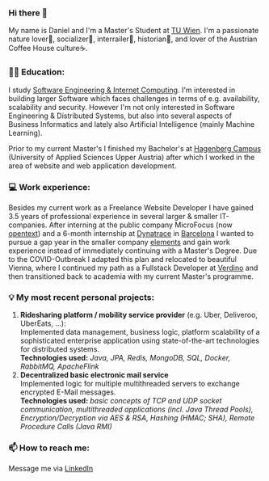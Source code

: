 ### Hi there 👋

<!--
**danielpuehringer/danielpuehringer** is a ✨ _special_ ✨ repository because its `README.md` (this file) appears on your GitHub profile.

Here are some ideas to get you started:

- 🔭 I’m currently working on ...
- 🌱 I’m currently learning ...
- 👯 I’m looking to collaborate on ...
- 🤔 I’m looking for help with ...
- 💬 Ask me about ...
- 📫 How to reach me: ...
- 😄 Pronouns: ...
- ⚡ Fun fact: ...
great template: https://raw.githubusercontent.com/jetzlstorfer/jetzlstorfer/main/README.md
-->

My name is Daniel and I'm a Master's Student at [TU Wien](https://informatics.tuwien.ac.at/facts-and-figures/). I'm a passionate nature lover🌳, socializer🥳, interrailer🚄, historian📔, and lover of the Austrian Coffee House culture☕.

### 👨‍💻 Education:
I study [Software Engineering & Internet Computing](https://informatics.tuwien.ac.at/master/software-engineering-and-internet-computing/). I'm interested in building larger Software which faces challenges in terms of e.g. availability, scalability and security. However I'm not only interested in Software Engineering & Distributed Systems, but also into several aspects of Business Informatics and lately also Artificial Intelligence (mainly Machine Learning).

Prior to my current Master's I finished my Bachelor's at [Hagenberg Campus](https://www.youtube.com/watch?v=m5AcemGh4fM&ab_channel=FHO%C3%96Hagenberg) (University of Applied Sciences Upper Austria) after which I worked in the area of website and web application development.

### 💻 Work experience:
Besides my current work as a Freelance Website Developer I have gained 3.5 years of professional experience in several larger & smaller IT-companies.
After interning at the public company MicroFocus (now [opentext](https://www.microfocus.com/de-de/home)) and a 6-month internship at [Dynatrace](https://www.dynatrace.com/) in [Barcelona](https://www.youtube.com/watch?v=ZNBd68OeynE&t=48s&ab_channel=DynatraceLife) I wanted to pursue a gap year in the smaller company [elements](https://www.elements.at/de) and gain work experience instead of immediately continuing with a Master's Degree.
Due to the COVID-Outbreak I adapted this plan and relocated to beautiful Vienna, where I continued my path as a Fullstack Developer at [Verdino](https://verdino.com/) and then transitioned back to academia with my current Master's programme.

### 💡 My most recent personal projects:
1. **Ridesharing platform / mobility service provider** (e.g. Uber, Deliveroo, UberEats, ...):<br/>
Implemented data management, business logic, platform scalability of a sophisticated enterprise application using state-of-the-art technologies for distributed systems.<br/>
**Technologies used:** _Java, JPA, Redis, MongoDB, SQL, Docker, RabbitMQ, ApacheFlink_
2. **Decentralized basic electronic mail service**<br/>
Implemented logic for multiple multithreaded servers to exchange encrypted E-Mail messages.<br/>
**Technologies used:** _basic concepts of TCP and UDP socket communication, multithreaded applications (incl. Java Thread Pools), Encryption/Decryption via AES & RSA, Hashing (HMAC; SHA), Remote Procedure Calls (Java RMI)_

### 📫 How to reach me:
Message me via [LinkedIn](https://www.linkedin.com/in/daniel-puehringer0456/)
